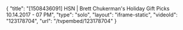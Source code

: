 {
    "title": "[1508436091] HSN | Brett Chukerman's Holiday Gift Picks 10.14.2017 - 07 PM",
    "type": "solo",
    "layout": "iframe-static",
    "videoId": "123178704",
    "url": "\/tvpembed\/123178704"
}